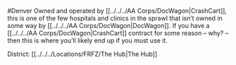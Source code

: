 #Denver 
Owned and operated by [[../../../AA Corps/DocWagon|CrashCart]], this is one of the few hospitals and clinics in the sprawl that isn’t owned in some way by [[../../../AA Corps/DocWagon|DocWagon]]. If you have a [[../../../AA Corps/DocWagon|CrashCart]] contract for some reason – why? – then this is where you’ll likely end up if you must use it.

District: [[../../../Locations/FRFZ/The Hub|The Hub]]
